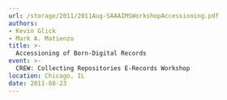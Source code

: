 ```yaml
---
url: /storage/2011/2011Aug-SAAAIMSWorkshopAccessioning.pdf
authors:
- Kevin Glick
- Mark A. Matienzo
title: >-
  Accessioning of Born-Digital Records
event: >-
  CREW: Collecting Repositories E-Records Workshop
location: Chicago, IL
date: 2011-08-23
---
```

